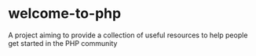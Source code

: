 welcome-to-php
==============

A project aiming to provide a collection of useful resources to help people get started in the PHP community
